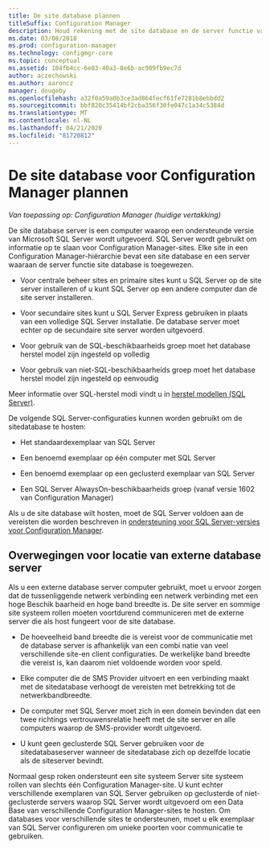 ```yaml
---
title: De site database plannen
titleSuffix: Configuration Manager
description: Houd rekening met de site database en de server functie van de site database bij het plannen van uw Configuration Manager-hiërarchie.
ms.date: 03/08/2018
ms.prod: configuration-manager
ms.technology: configmgr-core
ms.topic: conceptual
ms.assetid: 104fb4cc-6e83-40a3-8e6b-ac909fb9ec7d
author: aczechowski
ms.author: aaroncz
manager: dougeby
ms.openlocfilehash: a32f0a59a0b3ce3ad864fecf61fe7281b8ebbdd2
ms.sourcegitcommit: bbf820c35414bf2cba356f30fe047c1a34c5384d
ms.translationtype: MT
ms.contentlocale: nl-NL
ms.lasthandoff: 04/21/2020
ms.locfileid: "81720812"
---
```

# <a name="plan-for-the-site-database-for-configuration-manager"></a>De site database voor Configuration Manager plannen

*Van toepassing op: Configuration Manager (huidige vertakking)*

De site database server is een computer waarop een ondersteunde versie van Microsoft SQL Server wordt uitgevoerd. SQL Server wordt gebruikt om informatie op te slaan voor Configuration Manager-sites. Elke site in een Configuration Manager-hiërarchie bevat een site database en een server waaraan de server functie site database is toegewezen.  

-   Voor centrale beheer sites en primaire sites kunt u SQL Server op de site server installeren of u kunt SQL Server op een andere computer dan de site server installeren.  

-   Voor secundaire sites kunt u SQL Server Express gebruiken in plaats van een volledige SQL Server installatie. De database server moet echter op de secundaire site server worden uitgevoerd.  

-  Voor gebruik van de SQL-beschikbaarheids groep moet het database herstel model zijn ingesteld op volledig  

-  Voor gebruik van niet-SQL-beschikbaarheids groep moet het database herstel model zijn ingesteld op eenvoudig  

Meer informatie over SQL-herstel modi vindt u in [herstel modellen (SQL Server)](https://docs.microsoft.com/sql/relational-databases/backup-restore/recovery-models-sql-server).

De volgende SQL Server-configuraties kunnen worden gebruikt om de sitedatabase te hosten:  

-   Het standaardexemplaar van SQL Server  

-   Een benoemd exemplaar op één computer met SQL Server  

-   Een benoemd exemplaar op een geclusterd exemplaar van SQL Server  

-   Een SQL Server AlwaysOn-beschikbaarheids groep (vanaf versie 1602 van Configuration Manager)


Als u de site database wilt hosten, moet de SQL Server voldoen aan de vereisten die worden beschreven in [ondersteuning voor SQL Server-versies voor Configuration Manager](../../../core/plan-design/configs/support-for-sql-server-versions.md).  



## <a name="remote-database-server-location-considerations"></a>Overwegingen voor locatie van externe database server  

Als u een externe database server computer gebruikt, moet u ervoor zorgen dat de tussenliggende netwerk verbinding een netwerk verbinding met een hoge Beschik baarheid en hoge band breedte is. De site server en sommige site systeem rollen moeten voortdurend communiceren met de externe server die als host fungeert voor de site database.

-   De hoeveelheid band breedte die is vereist voor de communicatie met de database server is afhankelijk van een combi natie van veel verschillende site-en client configuraties. De werkelijke band breedte die vereist is, kan daarom niet voldoende worden voor speld.  

-   Elke computer die de SMS Provider uitvoert en een verbinding maakt met de sitedatabase verhoogt de vereisten met betrekking tot de netwerkbandbreedte.  

-   De computer met SQL Server moet zich in een domein bevinden dat een twee richtings vertrouwensrelatie heeft met de site server en alle computers waarop de SMS-provider wordt uitgevoerd.  

-   U kunt geen geclusterde SQL Server gebruiken voor de sitedatabaseserver wanneer de sitedatabase zich op dezelfde locatie als de siteserver bevindt.  


Normaal gesp roken ondersteunt een site systeem Server site systeem rollen van slechts één Configuration Manager-site. U kunt echter verschillende exemplaren van SQL Server gebruiken op geclusterde of niet-geclusterde servers waarop SQL Server wordt uitgevoerd om een Data Base van verschillende Configuration Manager-sites te hosten. Om databases voor verschillende sites te ondersteunen, moet u elk exemplaar van SQL Server configureren om unieke poorten voor communicatie te gebruiken.  
